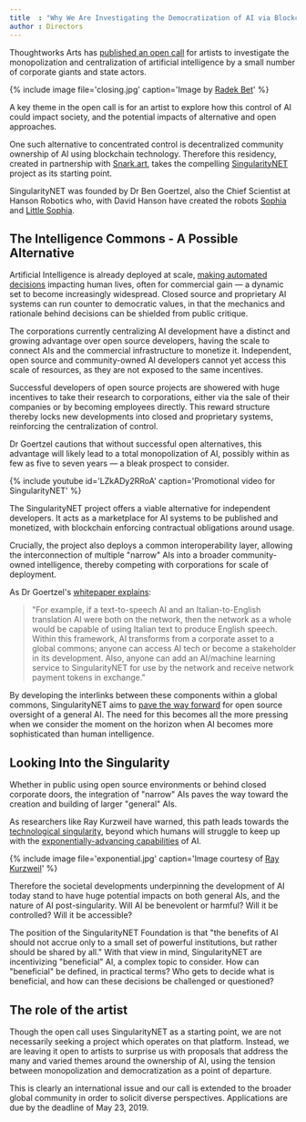 ```yaml
---
title  : "Why We Are Investigating the Democratization of AI via Blockchain"
author : Directors
---
```

Thoughtworks Arts has [published an open call](/open-call/2019-democratization-ai-blockchain/) for artists to investigate the monopolization and centralization of artificial intelligence by a small number of corporate giants and state actors.

{% include image file='closing.jpg'
   caption='Image by [Radek Bet](https://www.flickr.com/photos/122499633@N02/15754112251/)' %}

A key theme in the open call is for an artist to explore how this control of AI could impact society, and the potential impacts of alternative and open approaches.

<!--excerpt-ends-->

One such alternative to concentrated control is decentralized community ownership of AI using blockchain technology. Therefore this residency, created in partnership with [Snark.art](https://snark.art), takes the compelling [SingularityNET](https://singularitynet.io/) project as its starting point.

SingularityNET was founded by Dr Ben Goertzel, also the Chief Scientist at Hanson Robotics who, with David Hanson have created the robots [Sophia](https://www.hansonrobotics.com/sophia/) and [Little Sophia](https://www.kickstarter.com/projects/1240047277/little-sophia-by-hanson-robotics).

## The Intelligence Commons - A Possible Alternative

Artificial Intelligence is already deployed at scale, [making automated decisions](https://www.thoughtworks.com/insights/blog/how-artificial-intelligence-transforming-criminal-justice-system) impacting human lives, often for commercial gain &mdash; a dynamic set to become increasingly widespread. Closed source and proprietary AI systems can run counter to democratic values, in that the mechanics and rationale behind decisions can be shielded from public critique.

The corporations currently centralizing AI development have a distinct and growing advantage over open source developers, having the scale to connect AIs and the commercial infrastructure to monetize it. Independent, open source and community-owned AI developers cannot yet access this scale of resources, as they are not exposed to the same incentives.

Successful developers of open source projects are showered with huge incentives to take their research to corporations, either via the sale of their companies or by becoming employees directly. This reward structure thereby locks new developments into closed and proprietary systems, reinforcing the centralization of control.

Dr Goertzel cautions that without successful open alternatives, this advantage will likely lead to a total monopolization of AI, possibly within as few as five to seven years &mdash; a bleak prospect to consider.

{% include youtube id='LZkADy2RRoA'
   caption='Promotional video for SingularityNET' %}

The SingularityNET project offers a viable alternative for independent developers. It acts as a marketplace for AI systems to be published and monetized, with blockchain enforcing contractual obligations around usage.

Crucially, the project also deploys a common interoperability layer, allowing the interconnection of multiple "narrow" AIs into a broader community-owned intelligence, thereby competing with corporations for scale of deployment.

As Dr Goertzel's [whitepaper explains](https://public.singularitynet.io/whitepaper.pdf):

> "For example, if a text-to-speech AI and an Italian-to-English translation AI were both on the network, then the network as a whole would be capable of using Italian text to produce English speech. Within this framework, AI transforms from a corporate asset to a global commons; anyone can access AI tech or become a stakeholder in its development. Also, anyone can add an AI/machine learning service to SingularityNET for use by the network and receive network payment tokens in exchange."

By developing the interlinks between these components within a global commons, SingularityNET aims to [pave the way forward](https://www.reddit.com/r/SingularityNet/comments/7t3yzi/my_analysis_of_singularitynet/) for open source oversight of a general AI. The need for this becomes all the more pressing when we consider the moment on the horizon when AI becomes more sophisticated than human intelligence.

## Looking Into the Singularity

Whether in public using open source environments or behind closed corporate doors, the integration of "narrow" AIs paves the way toward the creation and building of larger "general" AIs.

As researchers like Ray Kurzweil have warned, this path leads towards the [technological singularity](https://en.wikipedia.org/wiki/Technological_singularity), beyond which humans will struggle to keep up with the [exponentially-advancing capabilities](https://waitbutwhy.com/2015/01/artificial-intelligence-revolution.html) of AI.

{% include image file='exponential.jpg'
   caption='Image courtesy of <a href="https://commons.wikimedia.org/wiki/File:PPTExponentialGrowthof_Computing.jpg">Ray Kurzweil</a>' %}

Therefore the societal developments underpinning the development of AI today stand to have huge potential impacts on  both general AIs, and the nature of AI post-singularity. Will AI be benevolent or harmful? Will it be controlled? Will it be accessible?

The position of the SingularityNET Foundation is that "the benefits of AI should not accrue only to a small set of powerful institutions, but rather should be shared by all." With that view in mind, SingularityNET are incentivizing "beneficial" AI, a complex topic to consider. How can "beneficial" be defined, in practical terms? Who gets to decide what is beneficial, and how can these decisions be challenged or questioned?

## The role of the artist

Though the open call uses SingularityNET as a starting point, we are not necessarily seeking a project which operates on that platform. Instead, we are leaving it open to artists to surprise us with proposals that address the many and varied themes around the ownership of AI, using the tension between monopolization and democratization as a point of departure.

This is clearly an international issue and our call is extended to the broader global community in order to solicit diverse perspectives. Applications are due by the deadline of May 23, 2019.